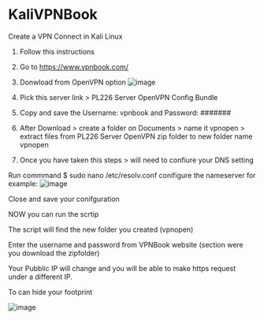 # KaliVPNBook
Create a VPN Connect in Kali Linux
1. Follow this instructions 
2. Go to https://www.vpnbook.com/
3. Donwload from OpenVPN option
![image](https://github.com/Antrx1/KaliVPNBook/assets/143051797/8fff2c48-ba55-407e-afeb-725cdc3bc0df)

4. Pick this server link >  PL226 Server OpenVPN Config Bundle
5. Copy and save the Username: vpnbook and Password: #######
6. After Download > create a folder on Documents > name it vpnopen > extract files from PL226 Server OpenVPN zip folder to new folder name vpnopen
7. Once you have taken this steps > will need to confiure your DNS setting

Run commmand 
$ sudo nano /etc/resolv.conf 
conifigure the nameserver 
for example: 
![image](https://github.com/Antrx1/KaliVPNBook/assets/143051797/4c091f63-334d-4d40-8bb6-ddddc2743a98)


Close and save your conifguration 


NOW 
you can run the scrtip

The script will find the new folder you created (vpnopen)

Enter the username and password from VPNBook website (section were you download the zipfolder)

Your Pubblic IP will change and you will be able to make https request under a different IP. 

To can hide your footprint


![image](https://github.com/Antrx1/KaliVPNBook/assets/143051797/c4c60500-a428-4b8a-81df-81722c432cf8)


